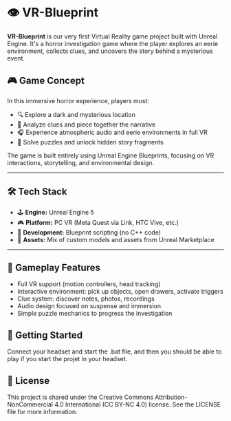 # 👁️ VR-Blueprint

**VR-Blueprint** is our very first Virtual Reality game project built with Unreal Engine. It's a horror investigation game where the player explores an eerie environment, collects clues, and uncovers the story behind a mysterious event.

## 🎮 Game Concept

In this immersive horror experience, players must:
- 🔍 Explore a dark and mysterious location
- 🧠 Analyze clues and piece together the narrative
- 🎧 Experience atmospheric audio and eerie environments in full VR
- 🧩 Solve puzzles and unlock hidden story fragments

The game is built entirely using Unreal Engine Blueprints, focusing on VR interactions, storytelling, and environmental design.

---

## 🛠️ Tech Stack

- 🕹️ **Engine:** Unreal Engine 5  
- 🎮 **Platform:** PC VR (Meta Quest via Link, HTC Vive, etc.)
- 🧱 **Development:** Blueprint scripting (no C++ code)
- 🎨 **Assets:** Mix of custom models and assets from Unreal Marketplace

---

## 🧪 Gameplay Features

- Full VR support (motion controllers, head tracking)
- Interactive environment: pick up objects, open drawers, activate triggers
- Clue system: discover notes, photos, recordings
- Audio design focused on suspense and immersion
- Simple puzzle mechanics to progress the investigation

## 🚀 Getting Started

Connect your headset and start the .bat file, and then you should be able to play if you start the projet in your headset.

## 📄 License

This project is shared under the Creative Commons Attribution-NonCommercial 4.0 International (CC BY-NC 4.0) license.
See the LICENSE file for more information.

